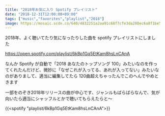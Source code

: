 ```yaml
---
title: "2018年お気に入り Spotify プレイリスト"
date: "2018-12-31T12:00:00+09:00"
tags: ["music","favorites","playlist","2018"]
image: https://mosaic.scdn.co/640/4832251a2aa91c68f7cfe3da280ec6a8f1be56e3495e4475a5bfc85db702fd524c43c69772cfefa9dff0a4bd4d5f5a5112199e439c56b0e769546beded98865dc35f4466778cc97f8c9504319d60d7b6
---
```


2018年、よく聴いてたり気になったりした曲を spotify プレイリストにしました

https://open.spotify.com/playlist/6kBp1Gq5EtKam8hsLnCAnA

なんか Spotify が自動で「2018 あなたのトップソング 100」みたいなのを作ってくれたんだけど、微妙に「なぜこれが入ってる、あれが入ってない」みたいなのがありまして、適当に編集してたら 120曲超えちゃったんでこのへんでやめときます

一部をのぞき2018年リリースの曲が中心です、ジャンルもばらばらなんで、気が向いたら適当にシャッフルとかで聴いてもらえたらと〜

{{<spotify "playlist/6kBp1Gq5EtKam8hsLnCAnA">}}
